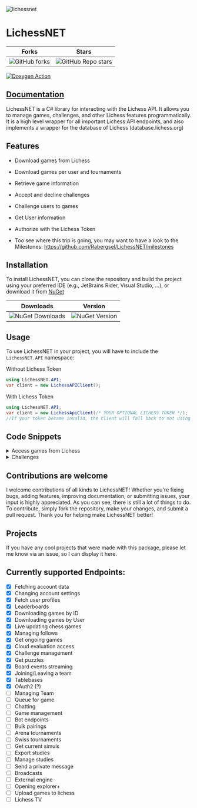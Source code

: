 ![lichessnet](https://github.com/user-attachments/assets/8b5dfc90-7b65-4650-8537-59309f16aff6)
# LichessNET


| Forks                                                                                          | Stars  |
| -------------                                                                                  | ------------- |
| ![GitHub forks](https://img.shields.io/github/forks/rabergsel/LichessNET?style=for-the-badge)  | ![GitHub Repo stars](https://img.shields.io/github/stars/rabergsel/LichessNET?style=for-the-badge)  |


[![Doxygen Action](https://github.com/Rabergsel/LichessNET/actions/workflows/main.yml/badge.svg)](https://github.com/Rabergsel/LichessNET/actions/workflows/main.yml)
## [Documentation](https://rabergsel.github.io/LichessNET/index.html)


LichessNET is a C# library for interacting with the Lichess API. It allows you to manage games, challenges, and other Lichess features programmatically. It is a high level wrapper for all important Lichess API endpoints, and also implements a wrapper for the database of Lichess (database.lichess.org)

## Features

- Download games from Lichess
- Download games per user and tournaments
- Retrieve game information
- Accept and decline challenges
- Challenge users to games
- Get User information
- Authorize with the Lichess Token

- Too see where this trip is going, you may want to have a look to the Milestones: https://github.com/Rabergsel/LichessNET/milestones

## Installation

To install LichessNET, you can clone the repository and build the project using your preferred IDE (e.g., JetBrains Rider, Visual Studio, ...), or download it from [NuGet](https://www.nuget.org/packages/LichessNET)

| Downloads                                                       | Version  |
| -------------                                                   | ------------- |
| ![NuGet Downloads](https://img.shields.io/nuget/dt/LichessNET)  | ![NuGet Version](https://img.shields.io/nuget/v/LichessNET)  |


## Usage
To use LichessNET in your project, you will have to include the `LichessNET.API` namespace:

Without Lichess Token
```C# Without Lichess Token
using LichessNET.API;
var client = new LichessAPIClient();
```

With Lichess Token
```C# With Lichess Token
using LichessNET.API;
var client = new LichessApiClient(/* YOUR OPTIONAL LICHESS TOKEN */);
//If your token became invalid, the client will fall back to not using a token.
```

## Code Snippets

<details>
  <summary>Access games from Lichess</summary>
  By Game ID:
  
  ```C#
    var game = await client.GetGameAsync("cFcjVWzn");
  ```

  Download from the monthly database:
  ```C#
     var database = new DatabaseClient();
     await database.DownloadMonthlyDatabase(2015, 1, ChessVariant.Atomic, "2015-01", false);
  ```

You can find the Game ID of a game in the URL of the game.
</details>

<details>
  <summary>Challenges</summary>

```C#
  bool accepted = await client.AcceptChallengeAsync("challengeId");
  bool declined = await client.DeclineChallengeAsync("challengeId");
```
  
</details>

## Contributions are welcome

I welcome contributions of all kinds to LichessNET! Whether you're fixing bugs, adding features, improving documentation, or submitting issues, your input is highly appreciated. As you can see, there is still a lot of things to do. To contribute, simply fork the repository, make your changes, and submit a pull request. Thank you for helping make LichessNET better!

## Projects

If you have any cool projects that were made with this package, please let me know via an issue, so I can display it here.

## Currently supported Endpoints:
- [x] Fetching account data
- [x] Changing account settings
- [x] Fetch user profiles
- [x] Leaderboards
- [x] Downloading games by ID
- [x] Downloading games by User
- [x] Live updating chess games
- [x] Managing follows
- [x] Get ongoing games
- [x] Cloud evaluation access
- [x] Challenge management
- [x] Get puzzles
- [x] Board events streaming
- [x] Joining/Leaving a team
- [x] Tablebases
- [x] OAuth2 (?)
- [ ] Managing Team
- [ ] Queue for game
- [ ] Chatting
- [ ] Game management
- [ ] Bot endpoints
- [ ] Bulk pairings
- [ ] Arena tournaments
- [ ] Swiss tournaments
- [ ] Get current simuls
- [ ] Export studies
- [ ] Manage studies
- [ ] Send a private message
- [ ] Broadcasts
- [ ] External engine
- [ ] Opening explorer+
- [ ] Upload games to lichess
- [ ] Lichess TV

